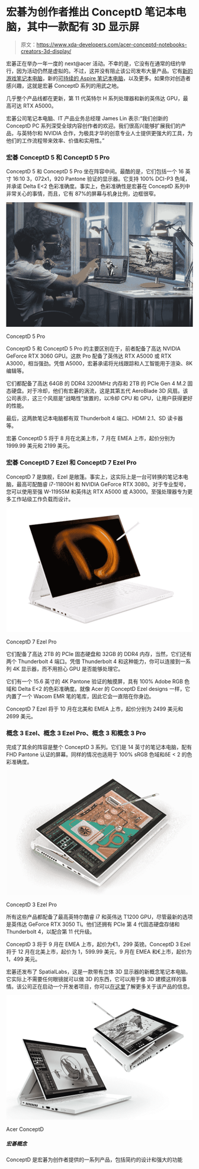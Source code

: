 # 宏碁为创作者推出 ConceptD 笔记本电脑，其中一款配有 3D 显示屏

> 原文：<https://www.xda-developers.com/acer-conceptd-notebooks-creators-3d-display/>

宏碁正在举办一年一度的 next@acer 活动。不幸的是，它没有在通常的纽约举行，因为活动仍然是虚拟的。不过，这并没有阻止该公司发布大量产品。它有[新的游戏笔记本电脑](https://www.xda-developers.com/acer-predator-triton-500-se-helios-500-11th-gen-intel-launch/)，新的[可持续的 Aspire 笔记本电脑](https://www.xda-developers.com/acer-aspire-vero-launch/)，以及更多。如果你对创造者感兴趣，这就是宏碁 ConceptD 系列的用武之地。

几乎整个产品线都在更新，第 11 代英特尔 H 系列处理器和新的英伟达 GPU，最高可达 RTX A5000。

宏碁公司笔记本电脑、IT 产品业务总经理 James Lin 表示:“我们创新的 ConceptD PC 系列深受全球内容创作者的欢迎。我们很高兴能够扩展我们的产品，与英特尔和 NVIDIA 合作，为极具才华的创意专业人士提供更强大的工具，为他们的工作流程带来效率、价值和实用性。”

### 宏碁 ConceptD 5 和 ConceptD 5 Pro

ConceptD 5 和 ConceptD 5 Pro 坐在阵容中间。最酷的是，它们包括一个 16 英寸 16:10 3，072x1，920 Pantone 验证的显示器。它支持 100% DCI-P3 色域，并承诺 Delta E<2 色彩准确度。事实上，色彩准确性是宏碁在 ConceptD 系列中非常关心的事情，而且，它有 87%的屏幕与机身比例，边框很窄。

 <picture>![Man using Acer ConceptD 5 Pro with external monitors](img/5ab3553623dee4b930e575c9037dada5.png)</picture> 

ConceptD 5 Pro

ConceptD 5 和 ConceptD 5 Pro 的主要区别在于，前者配备了高达 NVIDIA GeForce RTX 3060 GPU。这款 Pro 配备了英伟达 RTX A5000 或 RTX A3000，相当强劲。凭借 A5000，宏碁承诺将光线跟踪和人工智能用于渲染、8K 编辑等。

它们都配备了高达 64GB 的 DDR4 3200MHz 内存和 2TB 的 PCIe Gen 4 M.2 固态硬盘。对于冷却，他们有宏碁的涡流，这是其第五代 AeroBlade 3D 风扇。该公司表示，这三个风扇是“战略性”放置的，以冷却 CPU 和 GPU，让用户获得更好的性能。

最后，这两款笔记本电脑都有双 Thunderbolt 4 端口、HDMI 2.1、SD 读卡器等。

宏碁 ConceptD 5 将于 8 月在北美上市，7 月在 EMEA 上市，起价分别为 1999.99 美元和 2199 美元。

### 宏碁 ConceptD 7 Ezel 和 ConceptD 7 Ezel Pro

ConceptD 7 是旗舰，Ezel 是敞篷。事实上，这实际上是一台可转换的笔记本电脑，最高可配酷睿 i7-11800H 和 NVIDIA GeForce RTX 3080。对于专业型号，您可以使用至强 W-11955M 和英伟达 RTX A5000 或 A3000。至强处理器专为更多工作站级工作负载而设计。

 <picture>![](img/4960133fe2ec6dc63add675fbf4f321b.png)</picture> 

ConceptD 7 Ezel Pro

它们配备了高达 2TB 的 PCIe 固态硬盘和 32GB 的 DDR4 内存，当然，它们还有两个 Thunderbolt 4 端口。凭借 Thunderbolt 4 和这种能力，你可以连接到一系列 4K 显示器，而不用担心 GPU 是否能够处理它。

它们有一个 15.6 英寸的 4K Pantone 验证的触摸屏，具有 100% Adobe RGB 色域和 Delta E<2 的色彩准确度。就像 Acer 的 ConceptD Ezel designs 一样，它内置了一个 Wacom EMR 笔的笔库，因此它会一直陪在你身边。

ConceptD 7 Ezel 将于 10 月在北美和 EMEA 上市，起价分别为 2499 美元和 2699 美元。

### 概念 3 Ezel、概念 3 Ezel Pro、概念 3 和概念 3 Pro

完成了其余的阵容是整个 ConceptD 3 系列。它们是 14 英寸的笔记本电脑，配有 FHD Pantone 认证的屏幕。同样的情况也适用于 100% sRGB 色域和δE < 2 的色彩准确度。

 <picture>![](img/2908aba627fd338d504c85ece16e13ea.png)</picture> 

ConceptD 3 Ezel Pro

所有这些产品都配备了最高英特尔酷睿 i7 和英伟达 T1200 GPU，尽管最新的选项是英伟达 GeForce RTX 3050 Ti。他们还拥有 PCIe 第 4 代固态硬盘存储和 Thunderbolt 4，以配合第 11 代升级。

ConceptD 3 将于 9 月在 EMEA 上市，起价为€1，299 英镑。ConceptD 3 Ezel 将于 12 月在北美上市，起价为 1，599.99 美元，9 月在 EMEA 和€上市，起价为 1，499 美元。

宏碁还发布了 SpatialLabs，这是一款带有立体 3D 显示器的新概念笔记本电脑。它实际上不需要任何眼镜就可以做 3D 的东西，它可以用于像 3D 建模这样的事情。该公司正在启动一个开发者项目，你可以[在这里](https://www.xda-developers.com/spatiallabs-stereoscopic-3d-acer-conceptd/)了解更多关于该产品的信息。

 <picture>![ConceptD is Acer's lineup of products for creators, including minimal designs and a lot of power](img/57124022fa46b838c3c6e468948875e9.png)</picture> 

Acer ConceptD

##### 宏碁概念

ConceptD 是宏碁为创作者提供的一系列产品，包括简约的设计和强大的功能